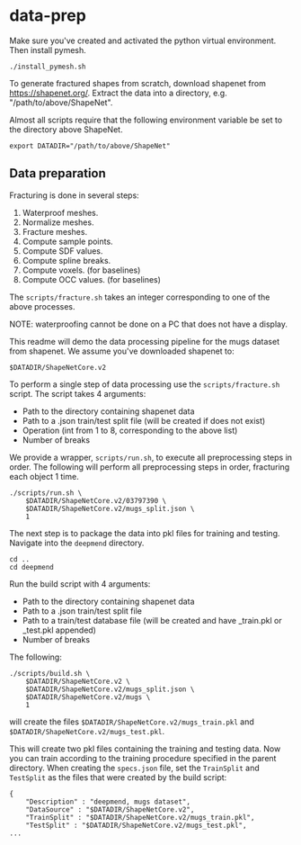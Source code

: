 # data-prep

Make sure you've created and activated the python virtual environment. Then install pymesh.
```
./install_pymesh.sh
```

To generate fractured shapes from scratch, download shapenet from https://shapenet.org/. Extract the data into a directory, e.g. "/path/to/above/ShapeNet".

Almost all scripts require that the following environment variable be set to the directory above ShapeNet.
```
export DATADIR="/path/to/above/ShapeNet"
```

## Data preparation
Fracturing is done in several steps:

1) Waterproof meshes.
2) Normalize meshes. 
3) Fracture meshes. 
4) Compute sample points.
5) Compute SDF values. 
6) Compute spline breaks. 
7) Compute voxels. (for baselines)
8) Compute OCC values. (for baselines)

The `scripts/fracture.sh` takes an integer corresponding to one of the above processes.

NOTE: waterproofing cannot be done on a PC that does not have a display.

This readme will demo the data processing pipeline for the mugs dataset from shapenet. We assume you've downloaded shapenet to:
```
$DATADIR/ShapeNetCore.v2
```

To perform a single step of data processing use the `scripts/fracture.sh` script. The script takes 4 arguments:
- Path to the directory containing shapenet data
- Path to a .json train/test split file (will be created if does not exist)
- Operation (int from 1 to 8, corresponding to the above list)
- Number of breaks

We provide a wrapper, `scripts/run.sh`, to execute all preprocessing steps in order. The following will perform all preprocessing steps in order, fracturing each object 1 time.
```
./scripts/run.sh \
    $DATADIR/ShapeNetCore.v2/03797390 \
    $DATADIR/ShapeNetCore.v2/mugs_split.json \
    1
```

The next step is to package the data into pkl files for training and testing. Navigate into the `deepmend` directory.
```
cd ..
cd deepmend
```

Run the build script with 4 arguments:
- Path to the directory containing shapenet data
- Path to a .json train/test split file
- Path to a train/test database file (will be created and have _train.pkl or _test.pkl appended)
- Number of breaks

The following: 
```
./scripts/build.sh \
    $DATADIR/ShapeNetCore.v2 \
    $DATADIR/ShapeNetCore.v2/mugs_split.json \
    $DATADIR/ShapeNetCore.v2/mugs \
    1
```
will create the files `$DATADIR/ShapeNetCore.v2/mugs_train.pkl` and `$DATADIR/ShapeNetCore.v2/mugs_test.pkl`.

This will create two pkl files containing the training and testing data. Now you can train according to the training procedure specified in the parent directory. When creating the `specs.json` file, set the `TrainSplit` and `TestSplit` as the files that were created by the build script:
```
{
    "Description" : "deepmend, mugs dataset",
    "DataSource" : "$DATADIR/ShapeNetCore.v2",
    "TrainSplit" : "$DATADIR/ShapeNetCore.v2/mugs_train.pkl",
    "TestSplit" : "$DATADIR/ShapeNetCore.v2/mugs_test.pkl",
...
```
